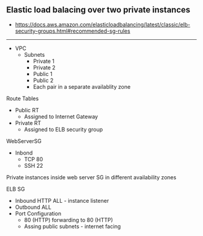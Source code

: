 ## Elastic load balacing over two private instances
- https://docs.aws.amazon.com/elasticloadbalancing/latest/classic/elb-security-groups.html#recommended-sg-rules
-------------------------------------------------
- VPC 
  - Subnets
    - Private 1 
    - Private 2 
    - Public 1
    - Public 2  
    - Each pair in a separate availablity zone 
   
Route Tables 
- Public RT 
  - Assigned to Internet Gateway
- Private RT 
  - Assigned to ELB security group
   
WebServerSG 
- Inbond 
  - TCP 80 
  - SSH 22
  
Private instances inside web server SG in different availability zones 
   
ELB SG
- Inbound HTTP ALL - instance listener
- Outbound ALL 
- Port Configuration
  - 80 (HTTP) forwarding to 80 (HTTP)
  - Assing public subnets - internet facing 
